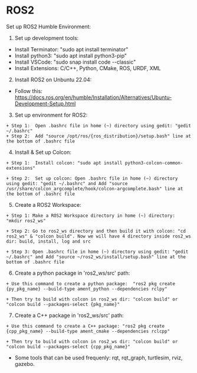 # ROS2
Set up ROS2 Humble Environment:
  1. Set up development tools:
     
  - Install Terminator:  "sudo apt install terminator"
  - Install python3:  "sudo apt install python3-pip"
  - Install VSCode:  "sudo snap install code --classic"
  - Install Extensions:  C/C++, Python, CMake, ROS, URDF, XML
  2. Install ROS2 on Unbuntu 22.04:
    
  - Follow this:  https://docs.ros.org/en/humble/Installation/Alternatives/Ubuntu-Development-Setup.html
  3. Set up environment for ROS2:
    
    + Step 1:  Open .bashrc file in home (~) directory using gedit: "gedit ~/.bashrc"
    + Step 2:  Add "source /opt/ros/{ros_distribution}/setup.bash" line at the bottom of .bashrc file
  4. Install & Set up Colcon:

    + Step 1:  Install colcon: "sudo apt install python3-colcon-common-extensions"
      
    + Step 2:  Set up colcon: Open .bashrc file in home (~) directory using gedit: "gedit ~/.bashrc" and Add "source /usr/share/colcon_argcomplete/hook/colcon-argcomplete.bash" line at the bottom of .bashrc file
  5. Create a ROS2 Workspace:

    + Step 1: Make a ROS2 Workspace directory in home (~) directory: "mkdir ros2_ws"
      
    + Step 2: Go to ros2_ws directory and then build it with colcon: "cd ros2_ws" & "colcon build". Now we will have 4 directory inside ros2_ws dir: build, install, log and src
      
    + Step 3: Open .bashrc file in home (~) directory using gedit: "gedit ~/.bashrc" and Add "source ~/ros2_ws/install/setup.bash" line at the bottom of .bashrc file
  6. Create a python package in 'ros2_ws/src' path:

    + Use this command to create a python package:  "ros2 pkg create {py_pkg_name} --build-type ament_python --dependencies rclpy"
      
    + Then try to build with colcon in ros2_ws dir: "colcon build" or "colcon build --packages-select {pkg_name}"
  7. Create a C++ package in 'ros2_ws/src' path:

    + Use this command to create a C++ package: "ros2 pkg create {cpp_pkg_name} --build-type ament_cmake --dependencies rclcpp"
      
    + Then try to build with colcon in ros2_ws dir: "colcon build" or "colcon build --packages-select {cpp_pkg_name}"
 
-  Some tools that can be used frequenly: rqt, rqt_graph, turtlesim, rviz, gazebo.
